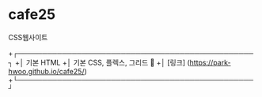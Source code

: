 # cafe25
CSS웹사이트

+┌────────────────────────────────────────────────┐
+│ 기본 HTML 
+│ 기본 CSS, 플렉스, 그리드                        🔑
+│ [링크] (https://park-hwoo.github.io/cafe25/)
+└────────────────────────────────────────────────┘
